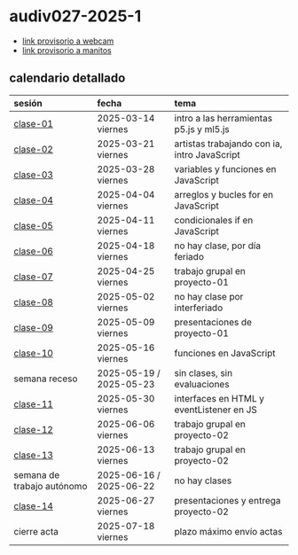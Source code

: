 # audiv027-2025-1

- [link provisorio a webcam](./00-docentes/clase-02/claseBacan/)
- [link provisorio a manitos](./00-docentes/clase-02/manitos/)

## calendario detallado

| sesión                       | fecha                   | tema                                               |
| :--------------------------- | :---------------------- | :------------------------------------------------- |
| [clase-01](00-docentes/clase-01/) | 2025-03-14 viernes      | intro a las herramientas p5.js y ml5.js       |
| [clase-02](00-docentes/clase-02/) | 2025-03-21 viernes      | artistas trabajando con ia, intro JavaScript  |
| [clase-03](00-docentes/clase-03/) | 2025-03-28 viernes      | variables y funciones en JavaScript           |
| [clase-04](00-docentes/clase-04/) | 2025-04-04 viernes      | arreglos y bucles for en JavaScript           |
| [clase-05](00-docentes/clase-05/) | 2025-04-11 viernes      | condicionales if en JavaScript                |
| [clase-06](00-docentes/clase-06/) | 2025-04-18 viernes      | no hay clase, por día feriado                 |
| [clase-07](00-docentes/clase-07/) | 2025-04-25 viernes      | trabajo grupal en proyecto-01                 |
| [clase-08](00-docentes/clase-08/) | 2025-05-02 viernes      | no hay clase por interferiado                 |
| [clase-09](00-docentes/clase-09/) | 2025-05-09 viernes      | presentaciones de proyecto-01                 |
| [clase-10](00-docentes/clase-10/) | 2025-05-16 viernes      | funciones en JavaScript                       |
| semana receso                     | 2025-05-19 / 2025-05-23 | sin clases, sin evaluaciones                  |
| [clase-11](00-docentes/clase-11/) | 2025-05-30 viernes      | interfaces en HTML y eventListener en JS      |
| [clase-12](00-docentes/clase-12/) | 2025-06-06 viernes      | trabajo grupal en proyecto-02                 |
| [clase-13](00-docentes/clase-13/) | 2025-06-13 viernes      | trabajo grupal en proyecto-02                 |
| semana de trabajo autónomo        | 2025-06-16 / 2025-06-22 | no hay clases                                 |
| [clase-14](00-docentes/clase-14/) | 2025-06-27 viernes      | presentaciones y entrega proyecto-02          |
| cierre acta                       | 2025-07-18 viernes      | plazo máximo envío actas                      |
